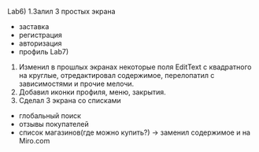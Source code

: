 Lab6) 
1.Залил 3 простых экрана 
- заставка
- регистрация
- авторизация
- профиль
Lab7)  
1. Изменил в прошлых экранах некоторые поля EditText с квадратного на круглые, отредактировал содержимое, перелопатил с зависимостями и прочие мелочи.
2. Добавил иконки профиля, меню, закрытия.
3. Сделал 3 экрана со списками
- глобальный поиск
- отзывы покупателей
- список магазинов(где можно купить?) -> заменил содержимое и на Miro.com
